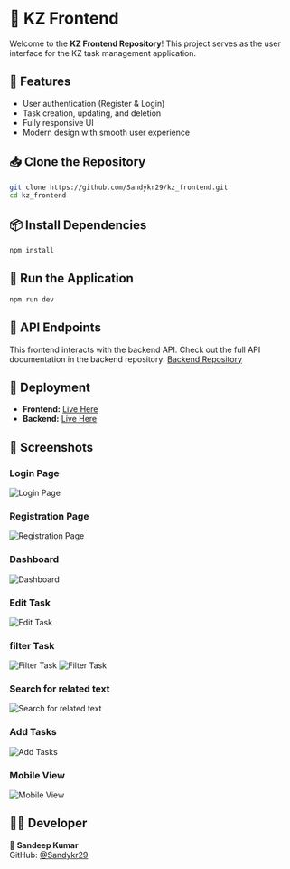 # 🚀 KZ Frontend

Welcome to the **KZ Frontend Repository**! This project serves as the user interface for the KZ task management application.

## 🌟 Features
- User authentication (Register & Login)
- Task creation, updating, and deletion
- Fully responsive UI
- Modern design with smooth user experience

## 📥 Clone the Repository
```bash
git clone https://github.com/Sandykr29/kz_frontend.git
cd kz_frontend
```

## 📦 Install Dependencies
```bash
npm install
```

## 🚀 Run the Application
```bash
npm run dev
```

## 📌 API Endpoints
This frontend interacts with the backend API. Check out the full API documentation in the backend repository:
[Backend Repository](https://github.com/Sandykr29/KZ.git)

## 🔗 Deployment
- **Frontend:** [Live Here](https://kz-frontend.vercel.app/)
- **Backend:** [Live Here](https://kz-w1l6.onrender.com)


## 📸 Screenshots

### Login Page  
![Login Page](public/screenshots/login.png)

### Registration Page  
![Registration Page](public/screenshots/register.png)

### Dashboard  
![Dashboard](public/screenshots/dashboard.png)

### Edit Task  
![Edit Task](public/screenshots/edit-task.png)

### filter Task
![Filter Task](public/screenshots/pending-filter.png)
![Filter Task](public/screenshots/completed-filter.png)

### Search for related text  
![Search for related text ](public/screenshots/search.png)

### Add Tasks
![Add Tasks ](public/screenshots/add_task.png)

### Mobile View  
![Mobile View](public/screenshots/mobile-view.png)


## 👨‍💻 Developer
👤 **Sandeep Kumar**  
GitHub: [@Sandykr29](https://github.com/Sandykr29)
